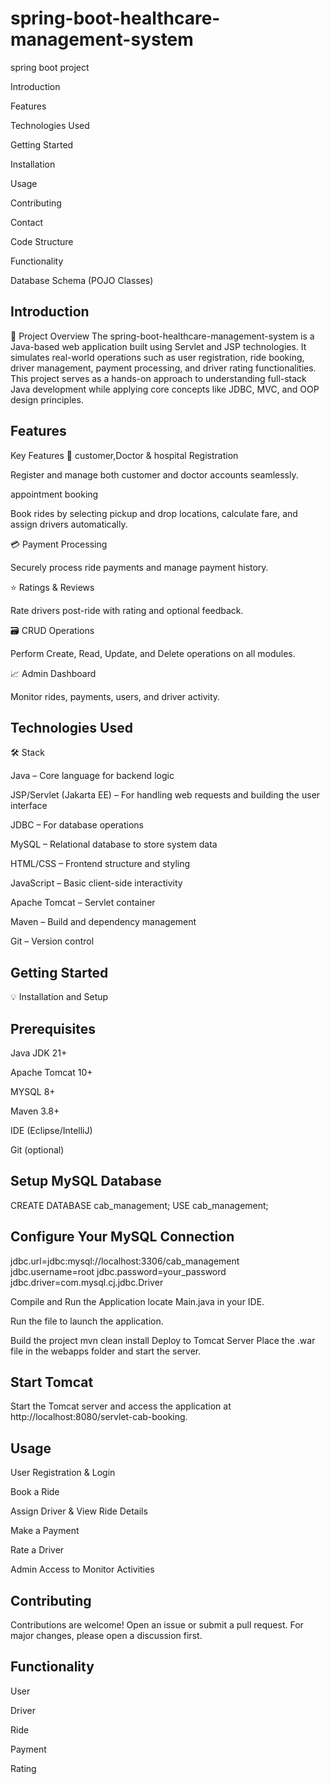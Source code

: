 # spring-boot-healthcare-management-system
spring boot project

Introduction

Features

Technologies Used

Getting Started

Installation

Usage

Contributing

Contact

Code Structure

Functionality

Database Schema (POJO Classes)

## Introduction
🚀 Project Overview The spring-boot-healthcare-management-system is a Java-based web application built using Servlet and JSP technologies. It simulates real-world operations such as user registration, ride booking, driver management, payment processing, and driver rating functionalities. This project serves as a hands-on approach to understanding full-stack Java development while applying core concepts like JDBC, MVC, and OOP design principles.

## Features
Key Features 👤 customer,Doctor & hospital Registration

Register and manage both customer and doctor accounts seamlessly.

appointment booking

Book rides by selecting pickup and drop locations, calculate fare, and assign drivers automatically.

💳 Payment Processing

Securely process ride payments and manage payment history.

⭐ Ratings & Reviews

Rate drivers post-ride with rating and optional feedback.

🗃️ CRUD Operations

Perform Create, Read, Update, and Delete operations on all modules.

📈 Admin Dashboard

Monitor rides, payments, users, and driver activity.

## Technologies Used
🛠️ Stack

Java – Core language for backend logic

JSP/Servlet (Jakarta EE) – For handling web requests and building the user interface

JDBC – For database operations

MySQL – Relational database to store system data

HTML/CSS – Frontend structure and styling

JavaScript – Basic client-side interactivity

Apache Tomcat – Servlet container

Maven – Build and dependency management

Git – Version control

## Getting Started
💡 Installation and Setup

## Prerequisites
Java JDK 21+

Apache Tomcat 10+

MYSQL 8+

Maven 3.8+

IDE (Eclipse/IntelliJ)

Git (optional)

## Setup MySQL Database
CREATE DATABASE cab_management; USE cab_management;

## Configure Your MySQL Connection
jdbc.url=jdbc:mysql://localhost:3306/cab_management jdbc.username=root jdbc.password=your_password jdbc.driver=com.mysql.cj.jdbc.Driver

Compile and Run the Application
locate Main.java in your IDE.

Run the file to launch the application.

Build the project mvn clean install Deploy to Tomcat Server Place the .war file in the webapps folder and start the server.

## Start Tomcat
Start the Tomcat server and access the application at http://localhost:8080/servlet-cab-booking.

## Usage
User Registration & Login

Book a Ride

Assign Driver & View Ride Details

Make a Payment

Rate a Driver

Admin Access to Monitor Activities

## Contributing
Contributions are welcome! Open an issue or submit a pull request. For major changes, please open a discussion first.

## Functionality
User

Driver

Ride

Payment

Rating

